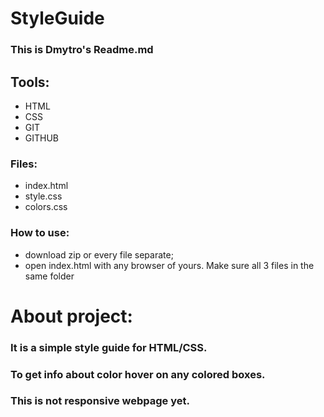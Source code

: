 StyleGuide
==========

### This is Dmytro's Readme.md

## Tools:
- HTML
- CSS
- GIT
- GITHUB

### Files:
- index.html
- style.css
- colors.css

### How to use:
- download zip or every file separate;
- open index.html with any browser of yours. Make sure all 3 files in the same folder

# About project:

### It is a simple style guide for HTML/CSS. 
### To get info about color hover on any colored boxes.
### This is not responsive webpage yet.

